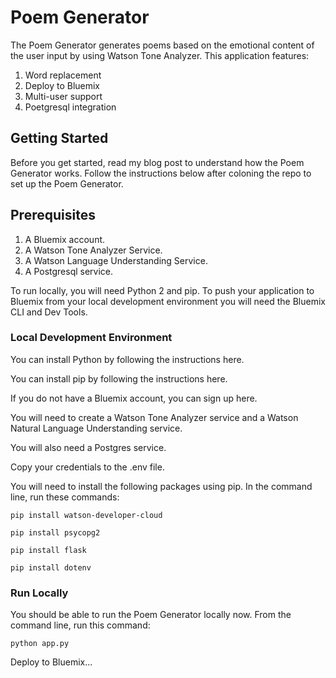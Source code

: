 # Poem Generator
The Poem Generator generates poems based on the emotional content of the user input by using Watson Tone Analyzer. This application features:
1. Word replacement
2. Deploy to Bluemix
3. Multi-user support
4. Poetgresql integration

## Getting Started
Before you get started, read my blog post to understand how the Poem Generator works. Follow the instructions below after coloning the repo to set up the Poem Generator.

## Prerequisites
1. A Bluemix account.
2. A Watson Tone Analyzer Service.
3. A Watson Language Understanding Service.
4. A Postgresql service.

To run locally, you will need Python 2 and pip.
To push your application to Bluemix from your local development environment you will need the Bluemix CLI and Dev Tools.

### Local Development Environment

You can install Python by following the instructions here.

You can install pip by following the instructions here.

If you do not have a Bluemix account, you can sign up here.

You will need to create a Watson Tone Analyzer service and a Watson Natural Language Understanding service.

You will also need a Postgres service. 

Copy your credentials to the .env file.

You will need to install the following packages using pip. In the command line, run these commands:

```
pip install watson-developer-cloud
```
 
```
pip install psycopg2
```

```
pip install flask
```

```
pip install dotenv
```

### Run Locally  
You should be able to run the Poem Generator locally now. From the command line, run this command:
```
python app.py
```

Deploy to Bluemix...
